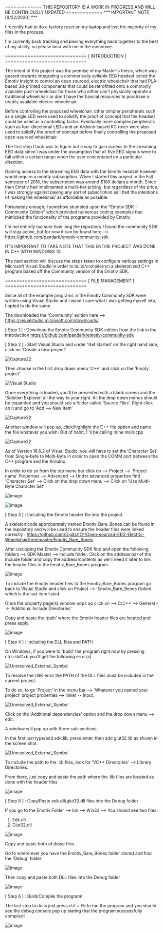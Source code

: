 ============= THIS REPOSITORY IS A WORK IN PROGRESS AND WILL BE CONTINIOUSLY UPDATED =============
*** IMPORTANT NOTE [6/22/2020] ***

I recently had to do a factory reset on my laptop and lost the majority of my files in the process.

I'm currently back tracking and piecing everything back together to the best of my ability, so please bear with me in the meantime.

 =============================  [ INTRODUCTION ]  =============================

The intent of this project was the premise of my Master's thesis, which was geared towards integrating a commerically avilable EEG headset called the Emotiv Insight to control an open sourced, electric wheelchair that had PLA-based 3d-printed components that could be retrofitted onto a commonly available push wheelchair for those who either can't physically operate a traditional wheelchair or don't have the fiancial resources to purchase a readily available electric wheelchair. 

Before controlling the proposed wheelchair, other simpler peripherals such as a single LED were used to solidify the proof of concept that the headset could be used as a controlling factor. Eventually more complex peripherals such as four directional LEDs and an Arduino-based RC rover were also used to solidify the proof of concept before 
finally controlling the proposed open-sourced wheelchair. 

The first step I took was to figure out a way to gain access to the streaming EEG data since I was under the assumption that all five EEG signals were to fall within a certain range when the user concentated on a particular direction.

Gaining access to the streaming EEG data with the Emotiv headset however would require a montly subscription. When I started this project in the Fall semester of 2018, the subscription was around $100 dollars a month. Since then Emotiv had implimented a multi-tier pricing, but regardless of the price, I was strongly against paying any sort of subscription as I had the intentions of making the wheelchair as affordable as possible. 

Fortunately enough, I somehow stumbled upon the "Emotiv SDK - Community Edition" which provided numerous coding examples that mimicked the funcionality of the programs provided by Emotiv. 

I'm not entirely too sure how long the repository I found the community SDK will stay active, but for now it can be found here --> 
https://github.com/pandark/emotiv-community-sdk

IT'S IMPORTANT TO TAKE NOTE THAT THIS ENTIRE PROJECT WAS DONE IN C++ WITH WINDOWS 10. 

The next section will discuss the steps taken to configure various settings in Microsoft Visual Studio in order to build/compile/run a skeletonized C++ program based off the Community version of the Emotiv SDK.

 =============================  [ FILE MANAGEMENT ]  =============================

Since all of the example programs in the Emotiv Community SDK were written using Visual Studio and I wasn't sure what I was getting myself into, I opted to do the same.

The downloaded the 'Community' edition here --> https://visualstudio.microsoft.com/downloads/

[ Step 1 ] : Download the Emotiv Community SDK edition from the link in the introduction
https://github.com/pandark/emotiv-community-sdk

[ Step 2 ] : Start Visual Studio and under 'Get started' on the right hand side, click on 'Create a new project'

![Capture22](https://user-images.githubusercontent.com/39348633/83283699-3ccb8980-a1a1-11ea-9e65-ffa6595e668b.JPG)

Then choose in the first drop down menu 'C++' and click on the 'Empty project'

![Visual Studio](https://user-images.githubusercontent.com/39348633/83285122-58379400-a1a3-11ea-99fb-69b7b904f075.JPG)

Once everything is loaded, you'll be presented with a blank screen and the 'Solution Explorer' all the way to your right. All the drop down menus should be expanded and you should see a folder called 'Source Files'. Right click on it and go to 'Add --> New Item'

![Capture22](https://user-images.githubusercontent.com/39348633/83313212-e0855b80-a1da-11ea-9d24-d222ec9e532e.JPG)

Another window will pop up, click/highlight the C++ file option and name the file whatever you wish. Out of habit, I''ll be calling mine main.cpp

![Capture22](https://user-images.githubusercontent.com/39348633/83313256-11659080-a1db-11ea-960f-075b093e18e9.JPG)

As of Version 16.6.2 of Visual Studio, you will have to set the 'Character Set' from Single-byte to Multi-Byte in order to open the COMM port between the C++ program and the Arduino. 

In order to do so from the top menu bar click on --> Project --> 'Project name' Properties --> Advanced --> Under advanced properties find 'Character Set' --> Click on the drop down menu --> Click on 'Use Multi-Byte Character Set'

![image](https://user-images.githubusercontent.com/39348633/86062993-7e18b880-ba2f-11ea-8035-b8357fb18061.png)

![image](https://user-images.githubusercontent.com/39348633/86062935-64777100-ba2f-11ea-98d5-2e4d9bdb75c2.png)

[ Step 3 ] : Including the Emotiv header file into the project.

A skeleton code approperately named Emotiv_Bare_Bones can be found in the repoistory and will be used to ensure the header files were linked correctly : https://github.com/Digital1O1/Open-sourced-EEG-Electric-Wheelchair/tree/master/Emotiv_Bare_Bones

After unzipping the Emotiv Community SDK find and open the following folders --> SDK-Master --> Include folder. Click on the address bar of the Include folder and copy the address/contents as we'll need it later to link the header files to the Emotiv_Bare_Bones program.

![image](https://user-images.githubusercontent.com/39348633/83313907-c39e5780-a1dd-11ea-9f05-3a1e9eb46623.png)

To include the Emotiv header files to the Emotiv_Bare_Bones program go back to Visual Studio and click on Project --> 'Emotiv_Bare_Bones Option' which is the last item listed.

Once the property page(s) window pops up click on --> C/C++ --> General --> 'Additional Include Directories' 

Copy and paste the 'path' where the Emotiv header files are located and press apply. 

![image](https://user-images.githubusercontent.com/39348633/85958801-e5fece80-b95d-11ea-9615-53fd6326eabb.png)

[ Step 4 ] : Including the DLL files and PATH

On Windows, if you were to 'build' the program right now by pressing ctrl+shift+b you'll get the following error(s)

![Unresolved_External_Symbol](https://user-images.githubusercontent.com/39348633/83343576-f1f56300-a2c1-11ea-8376-78aafde583c6.JPG)

To resolve the LNK error the PATH of the DLL files must be included in the current project.

To do so, to go 'Project' in the menu bar --> 'Whatever you named your project' project properties --> linker -- Input.

![Unresolved_External_Symbol](https://user-images.githubusercontent.com/39348633/83343865-aba20300-a2c5-11ea-9c88-073dc49e29eb.JPG)

Click on the 'Additional dependencies' option and the drop down menu --> edit. 

A window will pop up with three sub-sections. 

In the first just type/add edk.lib, press enter, then add glut32.lib as shown in the screen shot.

![Unresolved_External_Symbol](https://user-images.githubusercontent.com/39348633/83343982-db053f80-a2c6-11ea-9357-307665ef9725.JPG)

To include the path to the .lib files, look for 'VC++ Directories' --> Library Directories.

From there, just copy and paste the path where the .lib files are located as done with the header files

![image](https://user-images.githubusercontent.com/39348633/85937895-8658e280-b8cd-11ea-8a50-f33b79a0bc2f.png)

[ Step 6 ] : Copy/Paste edk.dll/glut32.dll files into the Debug folder

If you go to the Emotiv Folder --> bin --> Win32 --> You should see two files:

1) Edk.dll
2) Glut32.dll

![image](https://user-images.githubusercontent.com/39348633/85967937-3d666400-b989-11ea-9157-c5eda42136ce.png)

Copy and paste both of those files

Go to where ever you have the Emotiv_Bare_Bones folder stored and find the 'Debug' folder

![image](https://user-images.githubusercontent.com/39348633/85959441-3e37cf80-b962-11ea-9c0f-5c14184a4676.png)

Then copy and paste both DLL files into the Debug folder

![image](https://user-images.githubusercontent.com/39348633/85959516-7ccd8a00-b962-11ea-9cd6-0a758345624d.png)


[ Step 6 ] : Build/Compile the program!

The last step to do is just press ctrl + F5 to run the program and you should see the debug console pop up stating that the program successfully compiled!


![image](https://user-images.githubusercontent.com/39348633/85937924-e2236b80-b8cd-11ea-9d5b-d072a2637170.png)


